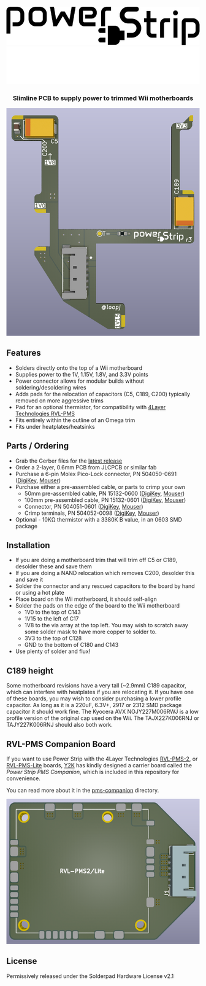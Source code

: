 <p align="center">
  <img src="images/power-strip-logo-black.svg#gh-light-mode-only" />
  <img src="images/power-strip-logo-white.svg#gh-dark-mode-only" />
</p>

<h3 align="center">Slimline PCB to supply power to trimmed Wii motherboards</h3>

<p align="center">
  <img src="images/power-strip-render.png" />
</p>

## Features

- Solders directly onto the top of a Wii motherboard
- Supplies power to the 1V, 1.15V, 1.8V, and 3.3V points
- Power connector allows for modular builds without soldering/desoldering wires
- Adds pads for the relocation of capacitors (C5, C189, C200) typically removed on more aggressive trims
- Pad for an optional thermistor, for compatibility with [4Layer Technologies RVL-PMS](https://4layertech.com/products/rvl-pms-2)
- Fits entirely within the outline of an Omega trim
- Fits under heatplates/heatsinks

## Parts / Ordering

- Grab the Gerber files for the [latest release](https://github.com/loopj/wii-power-strip/releases/latest)
- Order a 2-layer, 0.6mm PCB from JLCPCB or similar fab
- Purchase a 6-pin Molex Pico-Lock connector, PN 504050-0691 ([DigiKey](https://www.digikey.com/en/products/detail/molex/5040500691/4357148), [Mouser](https://www.mouser.com/ProductDetail/Molex/504050-0691?qs=bvCPb%252BE7ys2K1LQC9e%2FvRg%3D%3D))
- Purchase either a pre-assembled cable, or parts to crimp your own
  - 50mm pre-assembled cable, PN 15132-0600 ([DigiKey](https://www.digikey.com/en/products/detail/molex/0151320600/7423256), [Mouser](https://www.mouser.com/ProductDetail/Molex/15132-0600?qs=HXFqYaX1Q2wQ%2F2lUgfK5Kw%3D%3D))
  - 100mm pre-assembled cable, PN 15132-0601 ([DigiKey](https://www.digikey.com/en/products/detail/molex/0151320601/7423257), [Mouser](https://www.mouser.com/ProductDetail/Molex/15132-0601?qs=HXFqYaX1Q2xvCBLpk4R9sg%3D%3D))
  - Connector, PN 504051-0601 ([DigiKey](https://www.digikey.com/en/products/detail/molex/5040510601/4357150), [Mouser](https://www.mouser.com/ProductDetail/Molex/504051-0601?qs=bvCPb%252BE7ys2KoBFgs2%2FzNw%3D%3D))
  - Crimp terminals, PN 504052-0098 ([DigiKey](https://www.digikey.com/en/products/detail/molex/5040520098/4357152), [Mouser](https://www.mouser.com/ProductDetail/Molex/504052-0098-Cut-Strip?qs=lzT3SgJKZn3tXLBIQ9V4FQ%3D%3D))
- Optional - 10KΩ thermistor with a 3380K B value, in an 0603 SMD package

## Installation

- If you are doing a motherboard trim that will trim off C5 or C189, desolder these and save them
- If you are doing a NAND relocation which removes C200, desolder this and save it
- Solder the connector and any rescued capacitors to the board by hand or using a hot plate
- Place board on the Wii motherboard, it should self-align
- Solder the pads on the edge of the board to the Wii motherboard
  - 1V0 to the top of C143
  - 1V15 to the left of C17
  - 1V8 to the via array at the top left. You may wish to scratch away some solder mask to have more copper to solder to.
  - 3V3 to the top of C128
  - GND to the bottom of C180 and C143
- Use plenty of solder and flux!

## C189 height

Some motherboard revisions have a very tall (~2.9mm) C189 capacitor, which can interfere with heatplates if you are relocating it. If you have one of these boards, you may wish to consider purchasing a lower profile capacitor. As long as it is a 220uF, 6.3V+, 2917 or 2312 SMD package capacitor it should work fine. The Kyocera AVX NOJY227M006RWJ is a low profile version of the original cap used on the Wii. The TAJX227K006RNJ or TAJY227K006RNJ should also both work.

## RVL-PMS Companion Board

If you want to use Power Strip with the 4Layer Technologies [RVL-PMS-2](https://4layertech.com/products/rvl-pms-2), or [RVL-PMS-Lite](https://4layertech.com/products/pms2-lite) boards, [Y2K](https://twitter.com/y2k_x38) has kindly designed a carrier board called the *Power Strip PMS Companion*, which is included in this repository for convenience.

You can read more about it in the [pms-companion](pms-companion) directory.

![Power Strip PMS Companion](pms-companion/images/render-front.png)

## License

Permissively released under the Solderpad Hardware License v2.1
